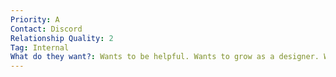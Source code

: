 ```yaml
---
Priority: A
Contact: Discord
Relationship Quality: 2
Tag: Internal
What do they want?: Wants to be helpful. Wants to grow as a designer. Wants to contribute to something meaningful
---
```

